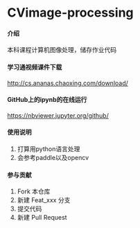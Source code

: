 # CVimage-processing

#### 介绍
本科课程计算机图像处理，储存作业代码

#### 学习通视频课件下载
http://cs.ananas.chaoxing.com/download/

#### GitHub上的ipynb的在线运行
https://nbviewer.jupyter.org/github/


#### 使用说明

1.  打算用python语言处理
2.  会参考paddle以及opencv

#### 参与贡献

1.  Fork 本仓库
2.  新建 Feat_xxx 分支
3.  提交代码
4.  新建 Pull Request


